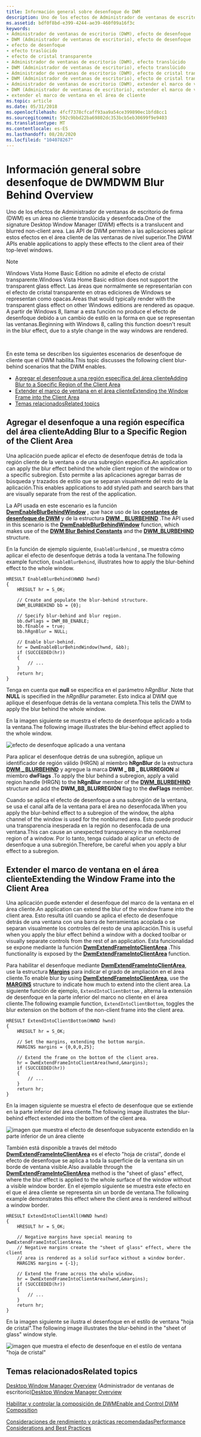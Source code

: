 ```yaml
---
title: Información general sobre desenfoque de DWM
description: Uno de los efectos de Administrador de ventanas de escritorio de firma (DWM) es un área no cliente translúcida y desenfocada. Las API de DWM permiten a las aplicaciones aplicar estos efectos en el área cliente de las ventanas de nivel superior.
ms.assetid: bdf0f8bd-e399-4244-ae39-460f09a16f3c
keywords:
- Administrador de ventanas de escritorio (DWM), efecto de desenfoque
- DWM (Administrador de ventanas de escritorio), efecto de desenfoque
- efecto de desenfoque
- efecto traslúcido
- efecto de cristal transparente
- Administrador de ventanas de escritorio (DWM), efecto translúcido
- DWM (Administrador de ventanas de escritorio), efecto translúcido
- Administrador de ventanas de escritorio (DWM), efecto de cristal transparente
- DWM (Administrador de ventanas de escritorio), efecto de cristal transparente
- Administrador de ventanas de escritorio (DWM), extender el marco de ventana en el área de cliente
- DWM (Administrador de ventanas de escritorio), extender el marco de ventana en el área de cliente
- extender el marco de ventana en el área de cliente
ms.topic: article
ms.date: 05/31/2018
ms.openlocfilehash: 4fcf7378cfcaff93aa9a54ce399890ec1bfd8cc1
ms.sourcegitcommit: 592c9bbd22ba69802dc353bcb5eb30699f9e9403
ms.translationtype: MT
ms.contentlocale: es-ES
ms.lasthandoff: 08/20/2020
ms.locfileid: "104078267"
---
```

# <a name="dwm-blur-behind-overview"></a><span data-ttu-id="50b09-116">Información general sobre desenfoque de DWM</span><span class="sxs-lookup"><span data-stu-id="50b09-116">DWM Blur Behind Overview</span></span>

<span data-ttu-id="50b09-117">Uno de los efectos de Administrador de ventanas de escritorio de firma (DWM) es un área no cliente translúcida y desenfocada.</span><span class="sxs-lookup"><span data-stu-id="50b09-117">One of the signature Desktop Window Manager (DWM) effects is a translucent and blurred non-client area.</span></span> <span data-ttu-id="50b09-118">Las API de DWM permiten a las aplicaciones aplicar estos efectos en el área cliente de las ventanas de nivel superior.</span><span class="sxs-lookup"><span data-stu-id="50b09-118">The DWM APIs enable applications to apply these effects to the client area of their top-level windows.</span></span>

> [!Note]  
> <span data-ttu-id="50b09-119">Windows Vista Home Basic Edition no admite el efecto de cristal transparente.</span><span class="sxs-lookup"><span data-stu-id="50b09-119">Windows Vista Home Basic edition does not support the transparent glass effect.</span></span> <span data-ttu-id="50b09-120">Las áreas que normalmente se representarían con el efecto de cristal transparente en otras ediciones de Windows se representan como opacas.</span><span class="sxs-lookup"><span data-stu-id="50b09-120">Areas that would typically render with the transparent glass effect on other Windows editions are rendered as opaque.</span></span>
> <span data-ttu-id="50b09-121">A partir de Windows 8, llamar a esta función no produce el efecto de desenfoque debido a un cambio de estilo en la forma en que se representan las ventanas.</span><span class="sxs-lookup"><span data-stu-id="50b09-121">Beginning with Windows 8, calling this function doesn't result in the blur effect, due to a style change in the way windows are rendered.</span></span>


 

<span data-ttu-id="50b09-122">En este tema se describen los siguientes escenarios de desenfoque de cliente que el DWM habilita.</span><span class="sxs-lookup"><span data-stu-id="50b09-122">This topic discusses the following client blur-behind scenarios that the DWM enables.</span></span>

-   [<span data-ttu-id="50b09-123">Agregar el desenfoque a una región específica del área cliente</span><span class="sxs-lookup"><span data-stu-id="50b09-123">Adding Blur to a Specific Region of the Client Area</span></span>](#adding-blur-to-a-specific-region-of-the-client-area)
-   [<span data-ttu-id="50b09-124">Extender el marco de ventana en el área cliente</span><span class="sxs-lookup"><span data-stu-id="50b09-124">Extending the Window Frame into the Client Area</span></span>](#extending-the-window-frame-into-the-client-area)
-   [<span data-ttu-id="50b09-125">Temas relacionados</span><span class="sxs-lookup"><span data-stu-id="50b09-125">Related topics</span></span>](#related-topics)

## <a name="adding-blur-to-a-specific-region-of-the-client-area"></a><span data-ttu-id="50b09-126">Agregar el desenfoque a una región específica del área cliente</span><span class="sxs-lookup"><span data-stu-id="50b09-126">Adding Blur to a Specific Region of the Client Area</span></span>

<span data-ttu-id="50b09-127">Una aplicación puede aplicar el efecto de desenfoque detrás de toda la región cliente de la ventana o de una subregión específica.</span><span class="sxs-lookup"><span data-stu-id="50b09-127">An application can apply the blur effect behind the whole client region of the window or to a specific subregion.</span></span> <span data-ttu-id="50b09-128">Esto permite a las aplicaciones agregar barras de búsqueda y trazados de estilo que se separan visualmente del resto de la aplicación.</span><span class="sxs-lookup"><span data-stu-id="50b09-128">This enables applications to add styled path and search bars that are visually separate from the rest of the application.</span></span>

<span data-ttu-id="50b09-129">La API usada en este escenario es la función [**DwmEnableBlurBehindWindow**](/windows/desktop/api/Dwmapi/nf-dwmapi-dwmenableblurbehindwindow) , que hace uso de las [**constantes de desenfoque de DWM**](dwm-bb-constants.md) y de la estructura [**DWM \_ BLURBEHIND**](/windows/desktop/api/Dwmapi/ns-dwmapi-dwm_blurbehind) .</span><span class="sxs-lookup"><span data-stu-id="50b09-129">The API used in this scenario is the [**DwmEnableBlurBehindWindow**](/windows/desktop/api/Dwmapi/nf-dwmapi-dwmenableblurbehindwindow) function, which makes use of the [**DWM Blur Behind Constants**](dwm-bb-constants.md) and the [**DWM\_BLURBEHIND**](/windows/desktop/api/Dwmapi/ns-dwmapi-dwm_blurbehind) structure.</span></span>

<span data-ttu-id="50b09-130">En la función de ejemplo siguiente, `EnableBlurBehind` , se muestra cómo aplicar el efecto de desenfoque detrás a toda la ventana.</span><span class="sxs-lookup"><span data-stu-id="50b09-130">The following example function, `EnableBlurBehind`, illustrates how to apply the blur-behind effect to the whole window.</span></span>


```
HRESULT EnableBlurBehind(HWND hwnd)
{
    HRESULT hr = S_OK;

    // Create and populate the blur-behind structure.
    DWM_BLURBEHIND bb = {0};

    // Specify blur-behind and blur region.
    bb.dwFlags = DWM_BB_ENABLE;
    bb.fEnable = true;
    bb.hRgnBlur = NULL;

    // Enable blur-behind.
    hr = DwmEnableBlurBehindWindow(hwnd, &bb);
    if (SUCCEEDED(hr))
    {
        // ...
    }
    return hr;
}
```



<span data-ttu-id="50b09-131">Tenga en cuenta que **null** se especifica en el parámetro *hRgnBlur* .</span><span class="sxs-lookup"><span data-stu-id="50b09-131">Note that **NULL** is specified in the *hRgnBlur* parameter.</span></span> <span data-ttu-id="50b09-132">Esto indica al DWM que aplique el desenfoque detrás de la ventana completa.</span><span class="sxs-lookup"><span data-stu-id="50b09-132">This tells the DWM to apply the blur behind the whole window.</span></span>

<span data-ttu-id="50b09-133">En la imagen siguiente se muestra el efecto de desenfoque aplicado a toda la ventana.</span><span class="sxs-lookup"><span data-stu-id="50b09-133">The following image illustrates the blur-behind effect applied to the whole window.</span></span>

![efecto de desenfoque aplicado a una ventana](images/dwm-blurbehindwindow.png)

<span data-ttu-id="50b09-135">Para aplicar el desenfoque detrás de una subregión, aplique un identificador de región válido (HRGN) al miembro **hRgnBlur** de la estructura [**DWM \_ BLURBEHIND**](/windows/desktop/api/Dwmapi/ns-dwmapi-dwm_blurbehind) y agregue la marca **DWM \_ BB \_ BLURREGION** al miembro **dwFlags** .</span><span class="sxs-lookup"><span data-stu-id="50b09-135">To apply the blur behind a subregion, apply a valid region handle (HRGN) to the **hRgnBlur** member of the [**DWM\_BLURBEHIND**](/windows/desktop/api/Dwmapi/ns-dwmapi-dwm_blurbehind) structure and add the **DWM\_BB\_BLURREGION** flag to the **dwFlags** member.</span></span>

<span data-ttu-id="50b09-136">Cuando se aplica el efecto de desenfoque a una subregión de la ventana, se usa el canal alfa de la ventana para el área no desenfocada.</span><span class="sxs-lookup"><span data-stu-id="50b09-136">When you apply the blur-behind effect to a subregion of the window, the alpha channel of the window is used for the nonblurred area.</span></span> <span data-ttu-id="50b09-137">Esto puede producir una transparencia inesperada en la región no desenfocada de una ventana.</span><span class="sxs-lookup"><span data-stu-id="50b09-137">This can cause an unexpected transparency in the nonblurred region of a window.</span></span> <span data-ttu-id="50b09-138">Por lo tanto, tenga cuidado al aplicar un efecto de desenfoque a una subregión.</span><span class="sxs-lookup"><span data-stu-id="50b09-138">Therefore, be careful when you apply a blur effect to a subregion.</span></span>

## <a name="extending-the-window-frame-into-the-client-area"></a><span data-ttu-id="50b09-139">Extender el marco de ventana en el área cliente</span><span class="sxs-lookup"><span data-stu-id="50b09-139">Extending the Window Frame into the Client Area</span></span>

<span data-ttu-id="50b09-140">Una aplicación puede extender el desenfoque del marco de la ventana en el área cliente.</span><span class="sxs-lookup"><span data-stu-id="50b09-140">An application can extend the blur of the window frame into the client area.</span></span> <span data-ttu-id="50b09-141">Esto resulta útil cuando se aplica el efecto de desenfoque detrás de una ventana con una barra de herramientas acoplada o se separan visualmente los controles del resto de una aplicación.</span><span class="sxs-lookup"><span data-stu-id="50b09-141">This is useful when you apply the blur effect behind a window with a docked toolbar or visually separate controls from the rest of an application.</span></span> <span data-ttu-id="50b09-142">Esta funcionalidad se expone mediante la función [**DwmExtendFrameIntoClientArea**](/windows/desktop/api/Dwmapi/nf-dwmapi-dwmextendframeintoclientarea) .</span><span class="sxs-lookup"><span data-stu-id="50b09-142">This functionality is exposed by the [**DwmExtendFrameIntoClientArea**](/windows/desktop/api/Dwmapi/nf-dwmapi-dwmextendframeintoclientarea) function.</span></span>

<span data-ttu-id="50b09-143">Para habilitar el desenfoque mediante [**DwmExtendFrameIntoClientArea**](/windows/desktop/api/Dwmapi/nf-dwmapi-dwmextendframeintoclientarea), use la estructura [**Margins**](/windows/win32/api/uxtheme/ns-uxtheme-margins) para indicar el grado de ampliación en el área cliente.</span><span class="sxs-lookup"><span data-stu-id="50b09-143">To enable blur by using [**DwmExtendFrameIntoClientArea**](/windows/desktop/api/Dwmapi/nf-dwmapi-dwmextendframeintoclientarea), use the [**MARGINS**](/windows/win32/api/uxtheme/ns-uxtheme-margins) structure to indicate how much to extend into the client area.</span></span> <span data-ttu-id="50b09-144">La siguiente función de ejemplo, `ExtendIntoClientBottom` , alterna la extensión de desenfoque en la parte inferior del marco no cliente en el área cliente.</span><span class="sxs-lookup"><span data-stu-id="50b09-144">The following example function, `ExtendIntoClientBottom`, toggles the blur extension on the bottom of the non-client frame into the client area.</span></span>


```
HRESULT ExtendIntoClientBottom(HWND hwnd)
{
    HRESULT hr = S_OK;

    // Set the margins, extending the bottom margin.
    MARGINS margins = {0,0,0,25};

    // Extend the frame on the bottom of the client area.
    hr = DwmExtendFrameIntoClientArea(hwnd,&margins);
    if (SUCCEEDED(hr))
    {
        // ...
    }
    return hr;
}
```



<span data-ttu-id="50b09-145">En la imagen siguiente se muestra el efecto de desenfoque que se extiende en la parte inferior del área cliente.</span><span class="sxs-lookup"><span data-stu-id="50b09-145">The following image illustrates the blur-behind effect extended into the bottom of the client area.</span></span>

![imagen que muestra el efecto de desenfoque subyacente extendido en la parte inferior de un área cliente](images/dwm-extendedbottom.png)

<span data-ttu-id="50b09-147">También está disponible a través del método [**DwmExtendFrameIntoClientArea**](/windows/desktop/api/Dwmapi/nf-dwmapi-dwmextendframeintoclientarea) es el efecto "hoja de cristal", donde el efecto de desenfoque se aplica a toda la superficie de la ventana sin un borde de ventana visible.</span><span class="sxs-lookup"><span data-stu-id="50b09-147">Also available through the [**DwmExtendFrameIntoClientArea**](/windows/desktop/api/Dwmapi/nf-dwmapi-dwmextendframeintoclientarea) method is the "sheet of glass" effect, where the blur effect is applied to the whole surface of the window without a visible window border.</span></span> <span data-ttu-id="50b09-148">En el ejemplo siguiente se muestra este efecto en el que el área cliente se representa sin un borde de ventana.</span><span class="sxs-lookup"><span data-stu-id="50b09-148">The following example demonstrates this effect where the client area is rendered without a window border.</span></span>


```
HRESULT ExtendIntoClientAll(HWND hwnd)
{
    HRESULT hr = S_OK;

    // Negative margins have special meaning to DwmExtendFrameIntoClientArea.
    // Negative margins create the "sheet of glass" effect, where the client 
    // area is rendered as a solid surface without a window border.
    MARGINS margins = {-1};

    // Extend the frame across the whole window.
    hr = DwmExtendFrameIntoClientArea(hwnd,&margins);
    if (SUCCEEDED(hr))
    {
        // ...
    }
    return hr;
}
```



<span data-ttu-id="50b09-149">En la imagen siguiente se ilustra el desenfoque en el estilo de ventana "hoja de cristal".</span><span class="sxs-lookup"><span data-stu-id="50b09-149">The following image illustrates the blur-behind in the "sheet of glass" window style.</span></span>

![imagen que muestra el efecto de desenfoque en el estilo de ventana "hoja de cristal"](images/dwm-sheetofglass.png)

## <a name="related-topics"></a><span data-ttu-id="50b09-151">Temas relacionados</span><span class="sxs-lookup"><span data-stu-id="50b09-151">Related topics</span></span>

<dl> <dt>

<span data-ttu-id="50b09-152">[Desktop Window Manager Overview](dwm-overview.md) (Administrador de ventanas de escritorio)</span><span class="sxs-lookup"><span data-stu-id="50b09-152">[Desktop Window Manager Overview](dwm-overview.md)</span></span>
</dt> <dt>

[<span data-ttu-id="50b09-153">Habilitar y controlar la composición de DWM</span><span class="sxs-lookup"><span data-stu-id="50b09-153">Enable and Control DWM Composition</span></span>](composition-ovw.md)
</dt> <dt>

[<span data-ttu-id="50b09-154">Consideraciones de rendimiento y prácticas recomendadas</span><span class="sxs-lookup"><span data-stu-id="50b09-154">Performance Considerations and Best Practices</span></span>](bestpractices-ovw.md)
</dt> </dl>

 

 